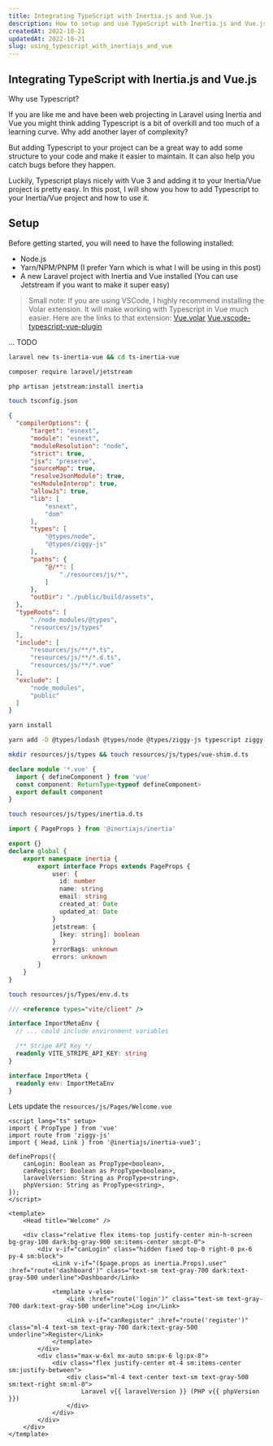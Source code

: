 ```yaml
---
title: Integrating TypeScript with Inertia.js and Vue.js
description: How to setup and use TypeScript with Inertia.js and Vue.js
createdAt: 2022-10-21
updatedAt: 2022-10-21
slug: using_typescript_with_inertiajs_and_vue
---
```


## Integrating TypeScript with Inertia.js and Vue.js

Why use Typescript?

If you are like me and have been web projecting in Laravel using Inertia and Vue you might think adding Typescript is a bit of overkill and too much of a learning curve. Why add another layer of complexity?

But adding Typescript to your project can be a great way to add some structure to your code and make it easier to maintain. It can also help you catch bugs before they happen.

Luckily, Typescript plays nicely with Vue 3 and adding it to your Inertia/Vue project is pretty easy. In this post, I will show you how to add Typescript to your Inertia/Vue project and how to use it.

## Setup

Before getting started, you will need to have the following installed:

- Node.js
- Yarn/NPM/PNPM (I prefer Yarn which is what I will be using in this post)
- A new Laravel project with Inertia and Vue installed (You can use Jetstream if you want to make it super easy)

> Small note: If you are using VSCode, I highly recommend installing the Volar extension. It will make working with Typescript in Vue much easier.
> Here are the links to that extension:
> [Vue.volar](https://marketplace.visualstudio.com/items?itemName=Vue.volar)
> [Vue.vscode-typescript-vue-plugin](https://marketplace.visualstudio.com/items?itemName=Vue.vscode-typescript-vue-plugin)


... TODO

<!-- List of commands -->

```bash
laravel new ts-inertia-vue && cd ts-inertia-vue
```

```bash
composer require laravel/jetstream
```

```bash
php artisan jetstream:install inertia
```

```bash
touch tsconfig.json
```
```json
{
  "compilerOptions": {
      "target": "esnext",
      "module": "esnext",
      "moduleResolution": "node",
      "strict": true,
      "jsx": "preserve",
      "sourceMap": true,
      "resolveJsonModule": true,
      "esModuleInterop": true,
      "allowJs": true,
      "lib": [
          "esnext",
          "dom"
      ],
      "types": [
          "@types/node",
          "@types/ziggy-js"
      ],
      "paths": {
          "@/*": [
              "./resources/js/*",
          ]
      },
      "outDir": "./public/build/assets",
  },
  "typeRoots": [
      "./node_modules/@types",
      "resources/js/types"
  ],
  "include": [
      "resources/js/**/*.ts",
      "resources/js/**/*.d.ts",
      "resources/js/**/*.vue"
  ],
  "exclude": [
      "node_modules",
      "public"
  ]
}
```

```bash
yarn install
```

```bash
yarn add -D @types/lodash @types/node @types/ziggy-js typescript ziggy-js
```

```bash
mkdir resources/js/types && touch resources/js/types/vue-shim.d.ts
```

```typescript
declare module '*.vue' {
  import { defineComponent } from 'vue'
  const component: ReturnType<typeof defineComponent>
  export default component
}
```

```bash
touch resources/js/types/inertia.d.ts
```

```typescript
import { PageProps } from '@inertiajs/inertia'

export {}
declare global {
    export namespace inertia {
        export interface Props extends PageProps {
            user: {
              id: number
              name: string
              email: string
              created_at: Date
              updated_at: Date
            }
            jetstream: {
              [key: string]: boolean
            }
            errorBags: unknown
            errors: unknown            
        }
    }
}

```

```bash
touch resources/js/Types/env.d.ts
```

```typescript
/// <reference types="vite/client" />

interface ImportMetaEnv {
  // ... could include environment variables

  /** Stripe API Key */
  readonly VITE_STRIPE_API_KEY: string    
}

interface ImportMeta {
  readonly env: ImportMetaEnv
}
```


Lets update the `resources/js/Pages/Welcome.vue`
  
```vue
<script lang="ts" setup>
import { PropType } from 'vue'
import route from 'ziggy-js'
import { Head, Link } from '@inertiajs/inertia-vue3';

defineProps({
    canLogin: Boolean as PropType<boolean>,
    canRegister: Boolean as PropType<boolean>,
    laravelVersion: String as PropType<string>,
    phpVersion: String as PropType<string>,
});
</script>

<template>
    <Head title="Welcome" />

    <div class="relative flex items-top justify-center min-h-screen bg-gray-100 dark:bg-gray-900 sm:items-center sm:pt-0">
        <div v-if="canLogin" class="hidden fixed top-0 right-0 px-6 py-4 sm:block">
            <Link v-if="($page.props as inertia.Props).user" :href="route('dashboard')" class="text-sm text-gray-700 dark:text-gray-500 underline">Dashboard</Link>

            <template v-else>
                <Link :href="route('login')" class="text-sm text-gray-700 dark:text-gray-500 underline">Log in</Link>

                <Link v-if="canRegister" :href="route('register')" class="ml-4 text-sm text-gray-700 dark:text-gray-500 underline">Register</Link>
            </template>
        </div>
        <div class="max-w-6xl mx-auto sm:px-6 lg:px-8">
            <div class="flex justify-center mt-4 sm:items-center sm:justify-between">
                <div class="ml-4 text-center text-sm text-gray-500 sm:text-right sm:ml-0">
                    Laravel v{{ laravelVersion }} (PHP v{{ phpVersion }})
                </div>
            </div>
        </div>
    </div>
</template>
```
